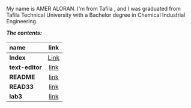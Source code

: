 My name is AMER ALORAN. I'm from Tafila , and I was graduated from Tafila Technical University with a Bachelor degree in Chemical Industrial Engineering.

**_The contents:_**


|      **name**      |                           **link**                             |
| :------------- |                       :----------:                         |
|     **Index**      | [Link](https://ameroran.github.io/learning-journal/index)  |
|   **text-editor**  |  [link](https://ameroran.github.io/learning-journal/text-editor) |
|     **README**     |  [link](https://ameroran.github.io/learning-journal/README) |
|   **READ33**  |  [link](https://ameroran.github.io/learning-journal/READ33) |
|   **lab3**  |  [link](https://ameroran.github.io/learning-journal/lab3) |
